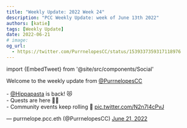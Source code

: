 ```yaml
---
title: "Weekly Update: 2022 Week 24"
description: "PCC Weekly Update: week of June 13th 2022"
authors: [katie]
tags: [Weekly Update]
date: 2022-06-21
# image:
og_url:
  - https://twitter.com/PurrnelopesCC/status/1539337359317118976
---
```


import {EmbedTweet} from '@site/src/components/Social'

<EmbedTweet>
  <p lang="en" dir="ltr">
    Welcome to the weekly update from
    <a href="https://twitter.com/PurrnelopesCC?ref_src=twsrc%5Etfw"
      >@PurrnelopesCC</a
    >
    <br /><br />-
    <a href="https://twitter.com/Hippapasta?ref_src=twsrc%5Etfw">@Hippapasta</a>
    is back! 😻<br />- Quests are here 🧙‍♂️<br />- Community events keep rolling
    🎲 <a href="https://t.co/N2n7l4cPvJ">pic.twitter.com/N2n7l4cPvJ</a>
  </p>
  &mdash; purrnelope.pcc.eth (@PurrnelopesCC)
  <a
    href="https://twitter.com/PurrnelopesCC/status/1539337359317118976?ref_src=twsrc%5Etfw"
    >June 21, 2022</a
  >
</EmbedTweet>

<!--truncate-->
